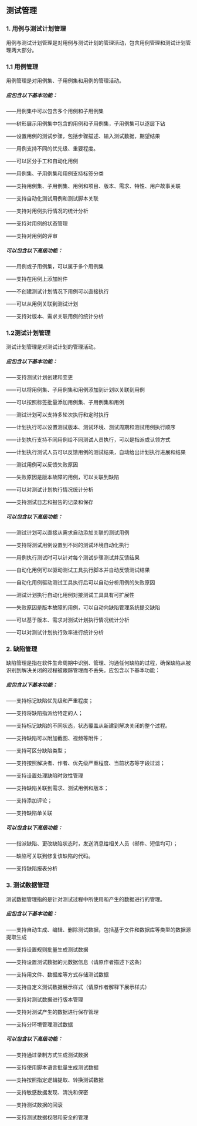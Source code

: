## 测试管理

### 1. 用例与测试计划管理

用例与测试计划管理是对用例与测试计划的管理活动，包含用例管理和测试计划管理两大部分。

### 1.1 用例管理

用例管理是对用例集、子用例集和用例的管理活动。

##### 应包含以下基本功能：
——用例集中可以包含多个用例和子用例集

——树形展示用例集中包含的用例和子用例集，子用例集可以逐层下钻

——设置用例的测试步骤，包括步骤描述、输入测试数据，期望结果

——用例支持不同的优先级、重要程度。

——可以区分手工和自动化用例

——用例集、子用例集和用例支持标签分类

——支持用例集、子用例集、用例和项目、版本、需求、特性、用户故事关联

——支持自动化测试用例和测试脚本关联

——支持对用例执行情况的统计分析

——支持对用例的状态管理

——支持对用例的评审

##### 可以包含以下高级功能：

——用例或子用例集，可以属于多个用例集

——支持在用例上添加附件

——不创建测试计划情况下用例可以直接执行

——可以从用例关联到测试计划

——支持对版本、需求关联用例的统计分析

### 1.2测试计划管理

测试计划管理是对测试计划的管理活动。

##### 应包含以下基本功能：
——支持测试计划创建和变更

——可以将用例集、子用例集和用例添加到计划以关联到用例

——可以按照标签批量添加用例集、子用例集和用例

——测试计划可以支持多轮次执行和定时执行

——计划执行可以设置测试版本、测试环境、测试周期和测试用例执行顺序

——计划执行支持不同用例给不同测试人员执行，可以是指派或认领方式

——计划执行测试人员可以反馈用例的测试结果，自动给出计划执行进展和结果

——测试用例可以反馈失败原因

——失败原因是版本故障的用例，可以关联到缺陷

——可以对测试计划执行情况统计分析

——支持测试日志和报告的记录和保存

##### 可以包含以下高级功能：

——测试计划可以直接从需求自动添加关联的测试用例

——支持将测试用例设置到不同的测试环境自动化执行

——用例执行测试时可以针对每个测试步骤测试并反馈结果

——自动化用例可以驱动测试工具执行脚本并自动反馈测试结果

——自动化用例驱动测试工具执行后可以自动分析用例的失败原因

——测试计划执行自动化用例对接测试工具具有可扩展性

——失败原因是版本故障的用例，可以自动向缺陷管理系统提交缺陷

——可以基于版本、需求对测试计划执行情况统计分析

——可以对测试计划执行效率进行统计分析

### 2. 缺陷管理

缺陷管理是指在软件生命周期中识别、管理、沟通任何缺陷的过程，确保缺陷从被识别到解决关闭的过程被跟踪管理而不丢失。应包含以下基本功能：

##### 应包含以下基本功能：

——支持标记缺陷优先级和严重程度；

——支持将缺陷指派给特定的人；

——支持标记缺陷的不同状态，状态覆盖从新建到解决关闭的整个过程。

——支持缺陷可以附加截图、视频等附件；

——支持可区分缺陷类型；

——支持按照解决者、作者、优先级严重程度、当前状态等字段过滤；

——支持设置处理缺陷时效性管理

——支持缺陷关联到需求、测试用例和版本；

——支持添加评论；

——支持缺陷单关联

##### 可以包含以下高级功能：

——指派缺陷、更改缺陷状态时，发送消息给相关人员（邮件、短信均可）；

——缺陷可关联到修复该缺陷的代码。

——支持缺陷报表分析

### 3. 测试数据管理
测试数据管理指的是针对测试过程中所使用和产生的数据进行的管理。

##### 应包含以下基本功能：

——支持自动生成、编辑、删除测试数据，包括基于文件和数据库等类型的数据源提取生成

——支持设置规则批量生成测试数据

——支持设置测试数据的元数据信息（请原作者描述下这条）

——支持用文件、数据库等方式存储测试数据

——支持自定义测试数据展示样式（请原作者解释下展示样式）

——支持对测试数据进行版本管理

——支持对测试产生的数据进行保存管理

——支持分环境管理测试数据

##### 可以包含以下高级功能：

——支持通过录制方式生成测试数据

——支持使用脚本语言批量生成测试数据

——支持按照指定逻辑提取、转换测试数据

——支持敏感数据发现、清洗和保密

——支持测试数据的回滚

——支持测试数据权限和安全的管理


